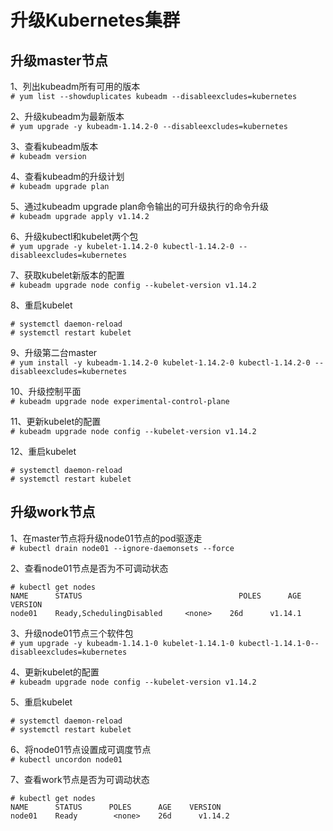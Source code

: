 升级Kubernetes集群  
===
升级master节点  
---

1、列出kubeadm所有可用的版本  
``` # yum list --showduplicates kubeadm --disableexcludes=kubernetes ```  

2、升级kubeadm为最新版本  
``` # yum upgrade -y kubeadm-1.14.2-0 --disableexcludes=kubernetes ```  

3、查看kubeadm版本  
``` # kubeadm version ```  

4、查看kubeadm的升级计划  
``` # kubeadm upgrade plan ```  

5、通过kubeadm upgrade plan命令输出的可升级执行的命令升级  
``` # kubeadm upgrade apply v1.14.2 ```  


6、升级kubectl和kubelet两个包  
``` # yum upgrade -y kubelet-1.14.2-0 kubectl-1.14.2-0 --disableexcludes=kubernetes ```  

7、获取kubelet新版本的配置  
``` # kubeadm upgrade node config --kubelet-version v1.14.2 ```  

8、重启kubelet  
```
# systemctl daemon-reload
# systemctl restart kubelet
```  

9、升级第二台master  
``` # yum install -y kubeadm-1.14.2-0 kubelet-1.14.2-0 kubectl-1.14.2-0 --disableexcludes=kubernetes ```  

10、升级控制平面  
``` # kubeadm upgrade node experimental-control-plane ```  

11、更新kubelet的配置  
``` # kubeadm upgrade node config --kubelet-version v1.14.2 ```

12、重启kubelet  
```
# systemctl daemon-reload
# systemctl restart kubelet
```  

升级work节点
---
1、在master节点将升级node01节点的pod驱逐走  
``` # kubectl drain node01 --ignore-daemonsets --force ```  

2、查看node01节点是否为不可调动状态  
```
# kubectl get nodes
NAME      STATUS                                   POLES      AGE    VERSION
node01    Ready,SchedulingDisabled     <none>    26d      v1.14.1
```  

3、升级node01节点三个软件包  
``` # yum upgrade -y kubeadm-1.14.1-0 kubelet-1.14.1-0 kubectl-1.14.1-0--disableexcludes=kubernetes ```  

4、更新kubelet的配置  
``` # kubeadm upgrade node config --kubelet-version v1.14.2 ```  

5、重启kubelet  
```
# systemctl daemon-reload
# systemctl restart kubelet
```  

6、将node01节点设置成可调度节点  
``` # kubectl uncordon node01 ```  

7、查看work节点是否为可调动状态  
```
# kubectl get nodes
NAME      STATUS      POLES      AGE    VERSION
node01    Ready        <none>    26d      v1.14.2
```  
